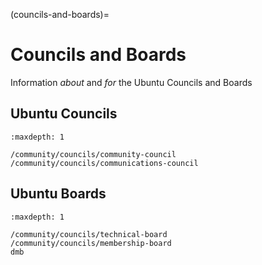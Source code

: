 (councils-and-boards)=
# Councils and Boards

Information *about* and *for* the Ubuntu Councils and Boards

## Ubuntu Councils

```{toctree}
:maxdepth: 1

/community/councils/community-council
/community/councils/communications-council
```

## Ubuntu Boards

```{toctree}
:maxdepth: 1

/community/councils/technical-board
/community/councils/membership-board
dmb
```

